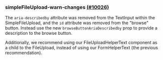 ### simpleFileUpload-warn-changes [(#10026)](https://github.com/patternfly/patternfly-react/pull/10026)

The `aria-describedby` attribute was removed from the TextInput within the SimpleFileUpload, and the `id` attribute was removed from the "browse" button. Instead use the new `browseButtonAriaDescribedby` prop to provide a description to the browse button.

Additionally, we recommend using our FileUploadHelperText component as a child to the FileUpload, instead of using our FormHelperText (the previous recommendation).
